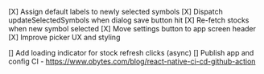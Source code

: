 [X] Assign default labels to newly selected symbols
[X] Dispatch updateSelectedSymbols when dialog save button hit
[X] Re-fetch stocks when new symbol selected
[X] Move settings button to app screen header
[X] Improve picker UX and styling 
 
[] Add loading indicator for stock refresh clicks (async)
[] Publish app and config CI - https://www.obytes.com/blog/react-native-ci-cd-github-action


